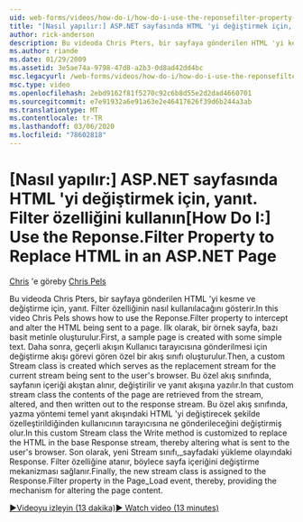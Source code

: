 ```yaml
---
uid: web-forms/videos/how-do-i/how-do-i-use-the-reponsefilter-property-to-replace-html-in-an-aspnet-page
title: "[Nasıl yapılır:] ASP.NET sayfasında HTML 'yi değiştirmek için, yanıt. Filter özelliğini kullanın | Microsoft Docs"
author: rick-anderson
description: Bu videoda Chris Pters, bir sayfaya gönderilen HTML 'yi kesme ve değiştirme için, yanıt. Filter özelliğinin nasıl kullanılacağını gösterir. İlk olarak, bir örnek sayfa oluşturulur...
ms.author: riande
ms.date: 01/29/2009
ms.assetid: 3e5ae74a-9798-47d8-a2b3-0d8ad42dd4bc
msc.legacyurl: /web-forms/videos/how-do-i/how-do-i-use-the-reponsefilter-property-to-replace-html-in-an-aspnet-page
msc.type: video
ms.openlocfilehash: 2ebd9162f81f5270c92c6b8d55e2d2dad4660701
ms.sourcegitcommit: e7e91932a6e91a63e2e46417626f39d6b244a3ab
ms.translationtype: MT
ms.contentlocale: tr-TR
ms.lasthandoff: 03/06/2020
ms.locfileid: "78602818"
---
```

# <a name="how-do-i-use-the-reponsefilter-property-to-replace-html-in-an-aspnet-page"></a><span data-ttu-id="11424-104">[Nasıl yapılır:] ASP.NET sayfasında HTML 'yi değiştirmek için, yanıt. Filter özelliğini kullanın</span><span class="sxs-lookup"><span data-stu-id="11424-104">[How Do I:] Use the Reponse.Filter Property to Replace HTML in an ASP.NET Page</span></span>

<span data-ttu-id="11424-105">[Chris](https://twitter.com/chrispels) 'e göre</span><span class="sxs-lookup"><span data-stu-id="11424-105">by [Chris Pels](https://twitter.com/chrispels)</span></span>

<span data-ttu-id="11424-106">Bu videoda Chris Pters, bir sayfaya gönderilen HTML 'yi kesme ve değiştirme için, yanıt. Filter özelliğinin nasıl kullanılacağını gösterir.</span><span class="sxs-lookup"><span data-stu-id="11424-106">In this video Chris Pels shows how to use the Reponse.Filter property to intercept and alter the HTML being sent to a page.</span></span> <span data-ttu-id="11424-107">İlk olarak, bir örnek sayfa, bazı basit metinle oluşturulur.</span><span class="sxs-lookup"><span data-stu-id="11424-107">First, a sample page is created with some simple text.</span></span> <span data-ttu-id="11424-108">Daha sonra, geçerli akışın Kullanıcı tarayıcısına gönderilmesi için değiştirme akışı görevi gören özel bir akış sınıfı oluşturulur.</span><span class="sxs-lookup"><span data-stu-id="11424-108">Then, a custom Stream class is created which serves as the replacement stream for the current stream being sent to the user's browser.</span></span> <span data-ttu-id="11424-109">Bu özel akış sınıfında, sayfanın içeriği akıştan alınır, değiştirilir ve yanıt akışına yazılır.</span><span class="sxs-lookup"><span data-stu-id="11424-109">In that custom stream class the contents of the page are retrieved from the stream, altered, and then written out to the response stream.</span></span> <span data-ttu-id="11424-110">Bu özel akış sınıfında, yazma yöntemi temel yanıt akışındaki HTML 'yi değiştirecek şekilde özelleştirildiğinden kullanıcının tarayıcısına ne gönderileceğini değiştirmiş olur.</span><span class="sxs-lookup"><span data-stu-id="11424-110">In this custom Stream class the Write method is customized to replace the HTML in the base Response stream, thereby altering what is sent to the user's browser.</span></span> <span data-ttu-id="11424-111">Son olarak, yeni Stream sınıfı,\_sayfadaki yükleme olayındaki Response. Filter özelliğine atanır, böylece sayfa içeriğini değiştirme mekanizması sağlanır.</span><span class="sxs-lookup"><span data-stu-id="11424-111">Finally, the new stream class is assigned to the Response.Filter property in the Page\_Load event, thereby, providing the mechanism for altering the page content.</span></span>

[<span data-ttu-id="11424-112">&#9654;Videoyu izleyin (13 dakika)</span><span class="sxs-lookup"><span data-stu-id="11424-112">&#9654; Watch video (13 minutes)</span></span>](https://channel9.msdn.com/Blogs/ASP-NET-Site-Videos/how-do-i-use-the-reponsefilter-property-to-replace-html-in-an-aspnet-page)
